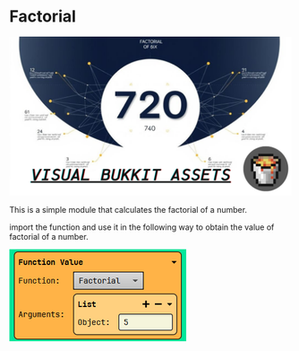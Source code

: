 # Factorial
![Factorial](https://github.com/Reaper-1709/Visual-Bukkit-Assets/blob/main/assets/utils/factorial/Thumbnail.png?raw=true)

This is a simple module that calculates the factorial of a number.

import the function and use it in the following way to obtain the value of factorial of a number.

![Usage](https://github.com/Reaper-1709/Visual-Bukkit-Assets/blob/main/assets/utils/factorial/usage.png?raw=true)